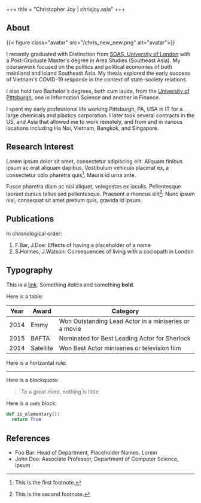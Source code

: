 +++
title = "Christopher Joy | chrisjoy.asia"
+++

## About

{{< figure class="avatar" src="/chris_new_new.png" alt="avatar">}}

I recently graduated with Distinction from [SOAS, University of London](https://www.soas.ac.uk/) with a Post-Graduate Master's degree in Area Studies (Southeast Asia). My coursework focused on the politics and political economies of both mainliand and island Southeast Asia. My thesis explored the early success of Vietnam's COVID-19 response in the context of state-society relations. 

I also hold two Bachelor's degrees, both cum laude, from the [University of Pittsburgh](https://www.pitt.edu/), one in Information Science and another in Finance.

I spent my early professional life working Pittsburgh, PA, USA in IT for a large chemicals and plastics corporation. I later took several contracts in the US, and Asia that allowed me to work remotely, and from and in various locations including Ha Noi, Vietnam, Bangkok, and Singapore. 
## Research Interest

Lorem ipsum dolor sit amet, consectetur adipiscing elit. Aliquam finibus ipsum
ac erat aliquam dapibus. Vestibulum vehicula placerat ex, a consectetur odio
pharetra quis[^1]. Mauris id urna ante.

Fusce pharetra diam ac nisi aliquet, velegestas ex iaculis. Pellentesque
laoreet cursus tellus sed pellentesque. Praesent a rhoncus elit[^2]. Nunc
ipsum nisl, consequat sit amet pretium quis, gravida id ipsum.

## Publications

In chronological order:

1. F.Bar, J.Doe: Effects of having a placeholder of a name
2. S.Holmes, J.Watson: Consequences of living with a sociopath in London

## Typography

This is a [link](http://google.com). Something *italics* and something **bold**.

Here is a table:

Year | Award | Category
-----|-------|--------
2014 | Emmy  | Won Outstanding Lead Actor in a miniseries or a movie
2015 | BAFTA | Nominated for Best Leading Actor for Sherlock
2014 | Satellite | Won Best Actor miniseries or television film

Here is a horizontal rule:

---

Here is a blockquote:

> To a great mind, nothing is little

Here is a `code` block:

```python
def is_elementary():
  return True
```

## References

* Foo Bar: Head of Department, Placeholder Names, Lorem
* John Doe: Associate Professor, Department of Computer Science, Ipsum

[^1]: This is the first footnote.
[^2]: This is the second footnote.
